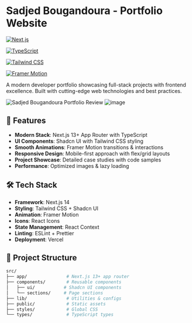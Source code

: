 # Sadjed Bougandoura - Portfolio Website

[![Next.js](https://img.shields.io/badge/Next.js-13+-black?style=flat&logo=next.js)](https://nextjs.org/)


[![TypeScript](https://img.shields.io/badge/TypeScript-5+-3178C6?style=flat&logo=typescript)](https://www.typescriptlang.org/)


[![Tailwind CSS](https://img.shields.io/badge/Tailwind_CSS-3.3+-06B6D4?style=flat&logo=tailwind-css)](https://tailwindcss.com/)


[![Framer Motion](https://img.shields.io/badge/Framer_Motion-10+-0055FF?style=flat)](https://www.framer.com/motion/)

A modern developer portfolio showcasing full-stack projects with frontend excellence. Built with cutting-edge web technologies and best practices.

![Sadjed Bougandoura Portfolio Review](sadjedportfolio.netlify.app) ![image](https://github.com/user-attachments/assets/24076514-ae9b-498d-8526-fdafbc8ea844)

## 🚀 Features

- **Modern Stack**: Next.js 13+ App Router with TypeScript
- **UI Components**: Shadcn UI with Tailwind CSS styling
- **Smooth Animations**: Framer Motion transitions & interactions
- **Responsive Design**: Mobile-first approach with flex/grid layouts
- **Project Showcase**: Detailed case studies with code samples
- **Performance**: Optimized images & lazy loading

## 🛠️ Tech Stack

- **Framework**: Next.js 14
- **Styling**: Tailwind CSS + Shadcn UI
- **Animation**: Framer Motion
- **Icons**: React Icons
- **State Management**: React Context
- **Linting**: ESLint + Prettier
- **Deployment**: Vercel

## 📂 Project Structure

```bash
src/
├── app/               # Next.js 13+ app router
├── components/        # Reusable components
│   ├── ui/           # Shadcn UI components
│   └── sections/     # Page sections
├── lib/               # Utilities & configs
├── public/            # Static assets
├── styles/            # Global CSS
└── types/             # TypeScript types
